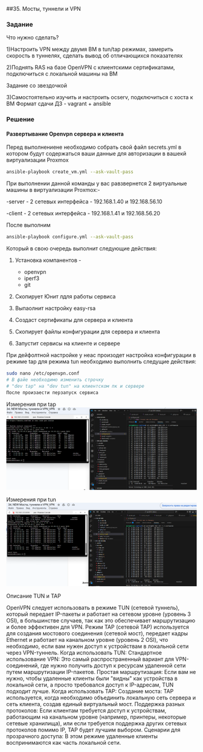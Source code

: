 ##35. Мосты, туннели и VPN 

### Задание
Что нужно сделать?

1)Настроить VPN между двумя ВМ в tun/tap режимах, замерить скорость в туннелях, сделать вывод об отличающихся показателях

2)Поднять RAS на базе OpenVPN с клиентскими сертификатами, подключиться с локальной машины на ВМ

Задание со звездочкой

3)Самостоятельно изучить и настроить ocserv, подключиться с хоста к ВМ
Формат сдачи ДЗ - vagrant + ansible


### Решение


#### Развертывание Openvpn сервера и клиента 

Перед выполнениене необходимо  собрать свой файл secrets.yml в котором будут содержаться  ваши  данные для авторизации в вашекй виртуализации Proxmox

```bash
ansible-playbook create_vm.yml --ask-vault-pass
```
При выполнении данной команды у вас равзвернется 2 виртуальные машины в виртуализации Proxmox:-

-server - 2 сетевых интерфейса - 192.168.1.40 и 192.168.56.10

-client - 2 сетевых интерфейса - 192.168.1.41 и 192.168.56.20

После выполним 

```bash
ansible-playbook configure.yml --ask-vault-pass 

```


Который в свою очередь выполнит следующие действия:

1) Установка компанентов -  
     - openvpn
     - iperf3
     - git

2) Скопирует Юнит лдля работы сервиса
3) Выпаолнит настройку easy-rsa 
4) Создаст сертификаты для сервера и клиента
5) Скопирует файлы конфигурации для сервера и клиента
6) Запустит сервисы на клиенте и сервере

При дейфолтной настройке у неас произодет настройка конфигурации в режиме tap для  режима tun необходимо выполнить следущие действия:
```bash
sudo nano /etc/openvpn.conf
# В файе необходимо изменить строчку 
# "dev tap" на "dev tun" на клиентском пк и сервере
После произаести перзапуск сервиса 
```
Измерения при tap
![Измерения при tap](screenshots/tap.png)


Измерения при tun
![Измерения при tun](screenshots/tun.png)

Описание TUN и TAP

OpenVPN следует использовать в режиме TUN (сетевой туннель), который передает IP-пакеты и работает на сетевом уровне (уровень 3 OSI), в большинстве случаев, так как это обеспечивает маршрутизацию и более эффективен для VPN. Режим TAP (сетевой TAP) используется для создания мостового соединения (сетевой мост), передает кадры Ethernet и работает на канальном уровне (уровень 2 OSI), что необходимо, если вам нужен доступ к устройствам в локальной сети через VPN-туннель. 
Когда использовать TUN:
Стандартное использование VPN: Это самый распространенный вариант для VPN-соединений, где нужно получить доступ к ресурсам удаленной сети путем маршрутизации IP-пакетов. 
Простая маршрутизация: Если вам не нужно, чтобы удаленные клиенты были "видны" как устройства в локальной сети, а просто требовался доступ к IP-адресам, TUN подходит лучше. 
Когда использовать TAP:
Создание моста: TAP используется, когда необходимо объединить локальную сеть сервера и сеть клиента, создав единый виртуальный мост. 
Поддержка разных протоколов: Если клиентам требуется доступ к устройствам, работающим на канальном уровне (например, принтеры, некоторые сетевые хранилища), или если требуется поддержка других сетевых протоколов помимо IP, TAP будет лучшим выбором. 
Сценарии для прозрачного доступа: В этом режиме удаленные клиенты воспринимаются как часть локальной сети. 